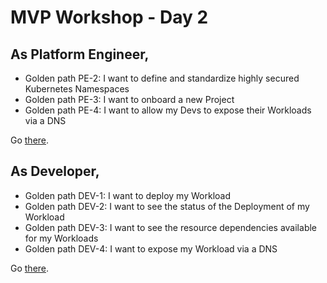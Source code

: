 # MVP Workshop - Day 2

## As Platform Engineer,

- Golden path PE-2: I want to define and standardize highly secured Kubernetes Namespaces
- Golden path PE-3: I want to onboard a new Project
- Golden path PE-4: I want to allow my Devs to expose their Workloads via a DNS

Go [there](day2-pe.md).

## As Developer,

- Golden path DEV-1: I want to deploy my Workload
- Golden path DEV-2: I want to see the status of the Deployment of my Workload
- Golden path DEV-3: I want to see the resource dependencies available for my Workloads
- Golden path DEV-4: I want to expose my Workload via a DNS

Go [there](day2-dev.md).
